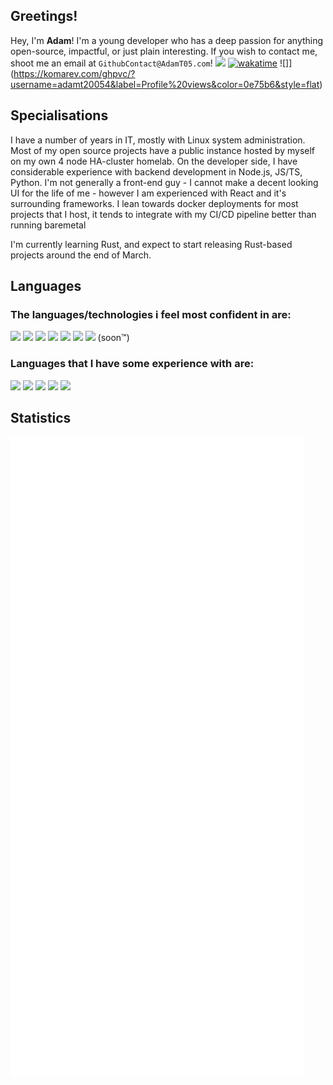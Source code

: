 ## Greetings!
Hey, I'm **Adam**! I'm a young developer who has a deep passion for anything open-source, impactful, or just plain interesting. If you wish to contact me, shoot me an email at `GithubContact@AdamT05.com`!
[![](https://img.shields.io/badge/Email_me-blue)](mailto:GithubContact@AdamT05.com)
[![wakatime](https://wakatime.com/badge/user/cbefb74f-5a34-4ea3-98ad-ed1e9c375824.svg)](https://wakatime.com/@cbefb74f-5a34-4ea3-98ad-ed1e9c375824)
![]](https://komarev.com/ghpvc/?username=adamt20054&label=Profile%20views&color=0e75b6&style=flat)

## Specialisations
I have a number of years in IT, mostly with Linux system administration. Most of my open source projects have a public instance hosted by myself on my own 4 node HA-cluster homelab. 
On the developer side, I have considerable experience with backend development in Node.js, JS/TS, Python. I'm not generally a front-end guy - I cannot make a decent looking UI for the life of me - however I am experienced with React and it's surrounding frameworks.
I lean towards docker deployments for most projects that I host, it tends to integrate with my CI/CD pipeline better than running baremetal 

I'm currently learning Rust, and expect to start releasing Rust-based projects around the end of March.

## Languages

### The languages/technologies i feel most confident in are:
[![](https://img.shields.io/badge/Node.js-339933?style=flat-square&logo=Node.js&labelColor=339933&logoColor=ffffff)](https://nodejs.org)
[![](https://img.shields.io/badge/JavaScript-F7DF1E?style=flat-square&logo=JavaScript&labelColor=F7DF1E&logoColor=000000)](https://js.org)
[![](https://img.shields.io/badge/TypeScript-0078D7?style=flat-square&logo=TypeScript&labelColor=0078D7&logoColor=ffffff)](https://typescriptlang.org)
[![](https://img.shields.io/badge/Python-339933?style=flat-square&logo=Node.js&labelColor=339933&logoColor=ffffff)](https://python.org)
[![](https://img.shields.io/badge/React-F7DF1E?style=flat-square&logo=JavaScript&labelColor=F7DF1E&logoColor=000000)](https://React.dev)
[![](https://img.shields.io/badge/Docker-0078D7?style=flat-square&logo=TypeScript&labelColor=0078D7&logoColor=ffffff)](https://docker.com)
[![](https://img.shields.io/badge/Rust-0078D7?style=flat-square&logo=TypeScript&labelColor=0078D7&logoColor=ffffff)](https://rust-lang.org) (soon™)

### Languages that I have some experience with are:
[![](https://img.shields.io/badge/C-339933?style=flat-square&logo=Node.js&labelColor=339933&logoColor=ffffff)](https://installc.org)
[![](https://img.shields.io/badge/C++.js-339933?style=flat-square&logo=Node.js&labelColor=339933&logoColor=ffffff)](https://isocpp.org)
[![](https://img.shields.io/badge/openJDK-339933?style=flat-square&logo=Node.js&labelColor=339933&logoColor=ffffff)](https://java.com)
[![](https://img.shields.io/badge/Scala-339933?style=flat-square&logo=Node.js&labelColor=339933&logoColor=ffffff)](https://scala-lang.org)
[![](https://img.shields.io/badge/Go-339933?style=flat-square&logo=Node.js&labelColor=339933&logoColor=ffffff)](https://go.dev)

## Statistics
![Metrics](https://raw.githubusercontent.com/AdamT20054/AdamT20054/main/github-metrics.svg)
